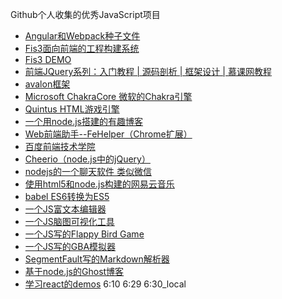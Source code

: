 Github个人收集的优秀JavaScript项目
- [Angular和Webpack种子文件](https://github.com/AngularClass/angular2-webpack-starter)
- [Fis3面向前端的工程构建系统](https://github.com/fex-team/fis3)
- [Fis3 DEMO](https://github.com/fex-team/fis3-demo)
- [前端JQuery系列：入门教程 | 源码剖析 | 框架设计 | 慕课网教程](https://github.com/JsAaron/jQuery)
- [avalon框架](https://github.com/RubyLouvre/avalon)
- [Microsoft ChakraCore 微软的Chakra引擎](https://github.com/Microsoft/ChakraCore)
- [Quintus HTML游戏引擎](https://github.com/cykod/Quintus)
- [一个用node.js搭建的有趣博客](https://github.com/STRML/strml.net)
- [Web前端助手--FeHelper（Chrome扩展）](https://github.com/zxlie/FeHelper)
- [百度前端技术学院](https://github.com/baidu-ife/ife)
- [Cheerio（node.js中的jQuery）](https://github.com/cheeriojs/cheerio)
- [nodejs的一个聊天软件 类似微信](https://github.com/BryanYang/freechat)
- [使用html5和node.js构建的网易云音乐](https://github.com/stkevintan/Cube)
- [babel ES6转换为ES5](https://github.com/babel/babel)
- [一个JS富文本编辑器](https://github.com/fex-team/ueditor)
- [一个JS脑图可视化工具](https://github.com/fex-team/kityminder-core)
- [一个JS写的Flappy Bird Game](https://github.com/ellisonleao/clumsy-bird)
- [一个JS写的GBA模拟器](https://github.com/taisel/IodineGBA)
- [SegmentFault写的Markdown解析器](https://github.com/SegmentFault/HyperDown.js)
- [基于node.js的Ghost博客](https://github.com/TryGhost/Ghost)
- [学习react的demos](https://github.com/ruanyf/react-demos)
6:10
6:29
6:30_local